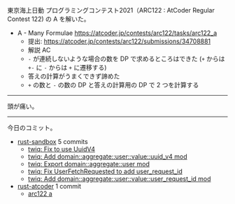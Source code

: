 東京海上日動 プログラミングコンテスト2021（ARC122 : AtCoder Regular Contest 122) の A を解いた。

- A - Many Formulae
  <https://atcoder.jp/contests/arc122/tasks/arc122_a>
  - 提出: <https://atcoder.jp/contests/arc122/submissions/34708881>
  - 解説 AC
  - `-` が連続しないような場合の数を DP で求めるところはできた (`+` からは `+-` に `-` からは `+` に遷移する)
  - 答えの計算がうまくできず諦めた
  - `+` の数と `-` の数の DP と答えの計算用の DP で 2 つを計算する

---

頭が痛い。

---

今日のコミット。

- [rust-sandbox](https://github.com/bouzuya/rust-sandbox) 5 commits
  - [twiq: Fix to use UuidV4](https://github.com/bouzuya/rust-sandbox/commit/49503d2589dc3dc4472ccf17ee18b833571b8a44)
  - [twiq: Add domain::aggregate::user::value::uuid_v4 mod](https://github.com/bouzuya/rust-sandbox/commit/589e9007b791a6cacae9b6342c681aa67c8a0c7e)
  - [twiq: Export domain::aggregate::user mod](https://github.com/bouzuya/rust-sandbox/commit/41c92fa987bfdc6bb72a8ff90007d8ae292041f7)
  - [twiq: Fix UserFetchRequested to add user_request_id](https://github.com/bouzuya/rust-sandbox/commit/5ded95587df4c89253fe9ceb62012e9e2b2d9319)
  - [twiq: Add domain::aggregate::user::value::user_request_id mod](https://github.com/bouzuya/rust-sandbox/commit/cd376b51eeabfbf0cf9bac970ba5ea3281e085e2)
- [rust-atcoder](https://github.com/bouzuya/rust-atcoder) 1 commit
  - [arc122 a](https://github.com/bouzuya/rust-atcoder/commit/2d14d83448f062575c9b54c9c3146505da57a839)

